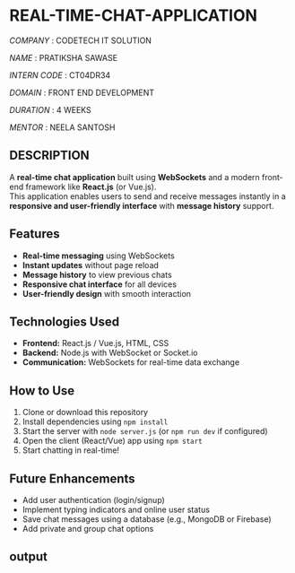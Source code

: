 # REAL-TIME-CHAT-APPLICATION


*COMPANY* : CODETECH IT SOLUTION


*NAME* : PRATIKSHA SAWASE 


*INTERN CODE* : CT04DR34


*DOMAIN* : FRONT END DEVELOPMENT


*DURATION* : 4 WEEKS 


*MENTOR* : NEELA SANTOSH

## DESCRIPTION


A **real-time chat application** built using **WebSockets** and a modern front-end framework like **React.js** (or Vue.js).  
This application enables users to send and receive messages instantly in a **responsive and user-friendly interface** with **message history** support.



## Features
- **Real-time messaging** using WebSockets  
- **Instant updates** without page reload  
- **Message history** to view previous chats  
- **Responsive chat interface** for all devices  
- **User-friendly design** with smooth interaction  


## Technologies Used
- **Frontend:** React.js / Vue.js, HTML, CSS  
- **Backend:** Node.js with WebSocket or Socket.io  
- **Communication:** WebSockets for real-time data exchange  


## How to Use
1. Clone or download this repository  
2. Install dependencies using `npm install`  
3. Start the server with `node server.js` (or `npm run dev` if configured)  
4. Open the client (React/Vue) app using `npm start`  
5. Start chatting in real-time!  


## Future Enhancements
- Add user authentication (login/signup)  
- Implement typing indicators and online user status  
- Save chat messages using a database (e.g., MongoDB or Firebase)  
- Add private and group chat options  


## output

